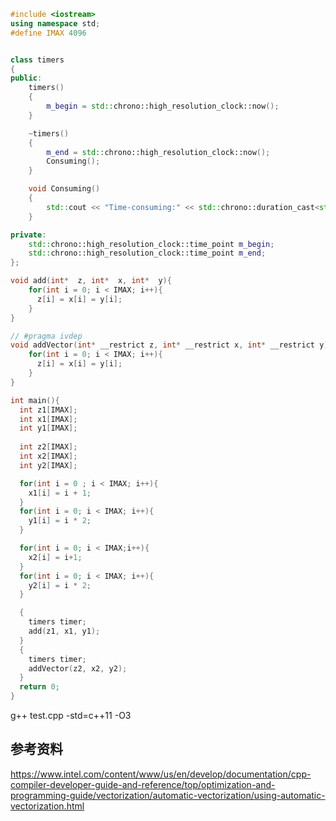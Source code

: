 ```C++
#include <iostream>
using namespace std;
#define IMAX 4096


class timers
{
public:
    timers()
    {
        m_begin = std::chrono::high_resolution_clock::now();
    }

    ~timers()
    {
        m_end = std::chrono::high_resolution_clock::now();
        Consuming();
    }

    void Consuming()
    {
        std::cout << "Time-consuming:" << std::chrono::duration_cast<std::chrono::duration<float, std::milli>>(m_end - m_begin).count() << std::endl;  // timers变量析构时自动输出时间
    }

private:
    std::chrono::high_resolution_clock::time_point m_begin;
    std::chrono::high_resolution_clock::time_point m_end;
};

void add(int*  z, int*  x, int*  y){
    for(int i = 0; i < IMAX; i++){
      z[i] = x[i] = y[i];
    }
}

// #pragma ivdep
void addVector(int* __restrict z, int* __restrict x, int* __restrict y){
    for(int i = 0; i < IMAX; i++){
      z[i] = x[i] = y[i];
    }
}

int main(){
  int z1[IMAX];
  int x1[IMAX];
  int y1[IMAX];
  
  int z2[IMAX];
  int x2[IMAX];
  int y2[IMAX];

  for(int i = 0 ; i < IMAX; i++){
    x1[i] = i + 1;
  }
  for(int i = 0; i < IMAX; i++){
    y1[i] = i * 2;
  }

  for(int i = 0; i < IMAX;i++){
    x2[i] = i+1;
  }
  for(int i = 0; i < IMAX; i++){
    y2[i] = i * 2;
  }

  {
    timers timer;
    add(z1, x1, y1);
  }
  {
    timers timer;
    addVector(z2, x2, y2);
  }
  return 0;
}

```

g++ test.cpp -std=c++11 -O3

## 参考资料

https://www.intel.com/content/www/us/en/develop/documentation/cpp-compiler-developer-guide-and-reference/top/optimization-and-programming-guide/vectorization/automatic-vectorization/using-automatic-vectorization.html
